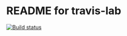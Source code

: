 # README for travis-lab

[![Build status](https://travis-ci.org/oguzcanbudumlu/travis-lab.svg?master)](https://travis-ci.org/oguzcanbudumlu)